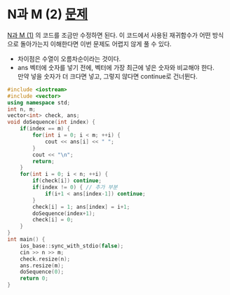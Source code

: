 # N과 M (2) [문제](https://www.acmicpc.net/problem/15650)  
[N과 M (1)](../15649/README.md) 의 코드를 조금만 수정하면 된다.
이 코드에서 사용된 재귀함수가 어떤 방식으로 돌아가는지 이해한다면 이번 문제도 어렵지 않게 풀 수 있다.
- 차이점은 수열이 오름차순이라는 것이다.
- ans 벡터에 숫자를 넣기 전에, 벡터에 가장 최근에 넣은 숫자와 비교해야 한다.  
만약 넣을 숫자가 더 크다면 넣고, 그렇지 않다면 continue로 건너뛴다.
```c++
#include <iostream>
#include <vector>
using namespace std;
int n, m;
vector<int> check, ans;
void doSequence(int index) {
    if(index == m) {
        for(int i = 0; i < m; ++i) {
            cout << ans[i] << " ";
        }
        cout << "\n";
        return;
    }
    for(int i = 0; i < n; ++i) {
        if(check[i]) continue;
        if(index != 0) { // 추가 부분
            if(i+1 < ans[index-1]) continue;
        }
        check[i] = 1; ans[index] = i+1;
        doSequence(index+1);
        check[i] = 0;
    }
}
int main() {
    ios_base::sync_with_stdio(false);
    cin >> n >> m;
    check.resize(n); 
    ans.resize(m);
    doSequence(0);
    return 0;
}
```
